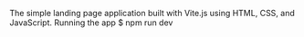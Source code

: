 The simple landing page application built with Vite.js using HTML, CSS, and JavaScript.
Running the app $ npm run dev

